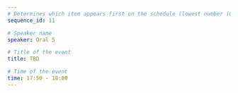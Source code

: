 ```yaml
---
# Determines which item appears first on the schedule (lowest number (0) appears first)
sequence_id: 11

# Speaker name
speaker: Oral 5

# Title of the event
title: TBD

# Time of the event
time: 17:50 - 18:00
---
```

